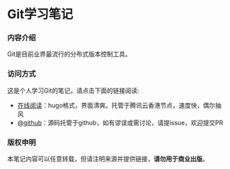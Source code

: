 # Git学习笔记

### 内容介绍

Git是目前业界最流行的分布式版本控制工具。

### 访问方式

这是个人学习Git的笔记，请点击下面的链接阅读:

- [在线阅读](https://skyao.io/learning-git/)：hugo格式，界面清爽。托管于腾讯云香港节点，速度快，偶尔抽风
- [@github](https://github.com/skyao/learning-git/)：源码托管于github，如有谬误或需讨论，请提issue，欢迎提交PR

### 版权申明

本笔记内容可以任意转载，但请注明来源并提供链接，**请勿用于商业出版**。

